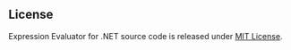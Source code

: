 ## License
Expression Evaluator for .NET source code is released under [MIT License](https://raw.githubusercontent.com/joemoceri/expression-evaluator-dotnet/main-dotnet/LICENSE).
